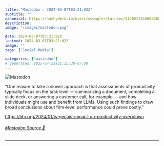 ```yaml
---
title: "Mastodon - 2024-03-07T03:21:02Z"
subtitle: ""
canonical: https://hachyderm.io/users/mweagle/statuses/112052251000930808
description:
image: "/images/mastodon.png"

date: 2024-03-07T03:21:02Z
lastmod: 2024-03-07T03:21:02Z
image: ""
tags: ["Social Media"]

categories: ["mastodon"]
# generated: 2025-07-21T21:15:38-07:00
---
```

![Mastodon](/images/mastodon.png)

<p>“One reason to take a slower approach is that assessments of productivity typically focus on the task level — summarizing a document, completing a slide deck, or answering a customer call, for example — and how individuals might use and benefit from LLMs. Using such findings to draw broad conclusions about firm-level performance could prove costly.”</p><p><a href="https://hbr.org/2024/01/is-genais-impact-on-productivity-overblown" target="_blank" rel="nofollow noopener noreferrer" translate="no"><span class="invisible">https://</span><span class="ellipsis">hbr.org/2024/01/is-genais-impa</span><span class="invisible">ct-on-productivity-overblown</span></a></p>


###### [Mastodon Source 🐘](https://hachyderm.io/@mweagle/112052251000930808)

___
